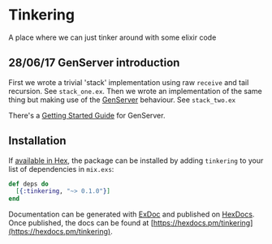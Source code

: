 # Tinkering

A place where we can just tinker around with some elixir code

## 28/06/17 GenServer introduction

First we wrote a trivial 'stack' implementation using raw `receive` and
tail recursion. See `stack_one.ex`.
Then we wrote an implementation of the same thing but making use of the
[GenServer](https://hexdocs.pm/elixir/GenServer.html) behaviour. See `stack_two.ex`

There's a [Getting Started Guide](https://elixir-lang.org/getting-started/mix-otp/genserver.html) for GenServer.

## Installation

If [available in Hex](https://hex.pm/docs/publish), the package can be installed
by adding `tinkering` to your list of dependencies in `mix.exs`:

```elixir
def deps do
  [{:tinkering, "~> 0.1.0"}]
end
```

Documentation can be generated with [ExDoc](https://github.com/elixir-lang/ex_doc)
and published on [HexDocs](https://hexdocs.pm). Once published, the docs can
be found at [https://hexdocs.pm/tinkering](https://hexdocs.pm/tinkering).
